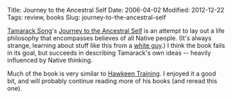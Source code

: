 Title: Journey to the Ancestral Self
Date: 2006-04-02
Modified: 2012-12-22
Tags: review, books
Slug: journey-to-the-ancestral-self

<a href="http://www.teachingdrum.org/" >Tamarack Song</a>'s <a href="http://www.amazon.com/gp/product/0882681788/sr=8-1/qid=1144017296/ref=pd_bbs_1/102-3693372-7552163?%5Fencoding=UTF8" >Journey to the Ancestral Self</a> is an attempt to lay out a life philosophy that encompasses believes of all Native people. (It's always strange, learning about stuff like this from a <a href="http://teachingdrum.org/gallery/marcus/tamarack_coulor" >white guy</a>.) I think the book fails in its goal, but succeeds in describing Tamarack's own ideas -- heavily influenced by Native thinking.

Much of the book is very similar to <a href="http://www.navaching.com/hawkeen/hawkindex.html" >Hawkeen Training</a>. I enjoyed it a good bit, and will probably continue reading more of his books (and reread this one).
